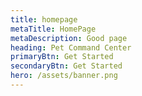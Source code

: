 ```yaml
---
title: homepage
metaTitle: HomePage
metaDescription: Good page
heading: Pet Command Center
primaryBtn: Get Started
secondaryBtn: Get Started
hero: /assets/banner.png
---
```

